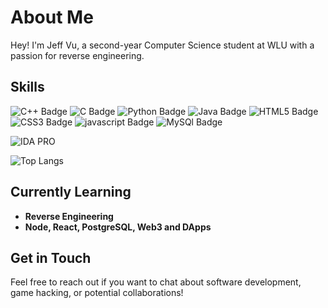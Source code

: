 # About Me
Hey! I'm Jeff Vu, a second-year Computer Science student at WLU with a passion for reverse engineering.

## Skills


<div>
<img src="https://img.shields.io/badge/c++-%2300599C.svg?style=for-the-badge&logo=c%2B%2B&logoColor=white" alt="C++ Badge">
<img src="https://img.shields.io/badge/c-%2300599C.svg?style=for-the-badge&logo=c&logoColor=white" alt="C Badge">
<img src="https://img.shields.io/badge/python-3670A0?style=for-the-badge&logo=python&logoColor=ffdd54" alt="Python Badge">
<img src="https://img.shields.io/badge/java-%23ED8B00.svg?style=for-the-badge&logo=openjdk&logoColor=white" alt="Java Badge">
<img src="https://img.shields.io/badge/html5-%23E34F26.svg?style=for-the-badge&logo=html5&logoColor=white" alt="HTML5 Badge">
<img src="https://img.shields.io/badge/css3-%231572B6.svg?style=for-the-badge&logo=css3&logoColor=white" alt="CSS3 Badge">
<img src="https://img.shields.io/badge/javascript-%23323330.svg?style=for-the-badge&logo=javascript&logoColor=%23F7DF1E" alt="javascript Badge">
<img src="https://img.shields.io/badge/mysql-4479A1.svg?style=for-the-badge&logo=mysql&logoColor=white" alt="MySQl Badge">
</div>

![IDA PRO](https://img.shields.io/badge/IDA%20PRO-ff0000?style=for-the-badge)

![Top Langs](https://github-readme-stats.vercel.app/api/top-langs/?username=Jeffvu-1&hide_progress=true)

## Currently Learning

- **Reverse Engineering**
- **Node, React, PostgreSQL, Web3 and DApps**

## Get in Touch
Feel free to reach out if you want to chat about software development, game hacking, or potential collaborations!
